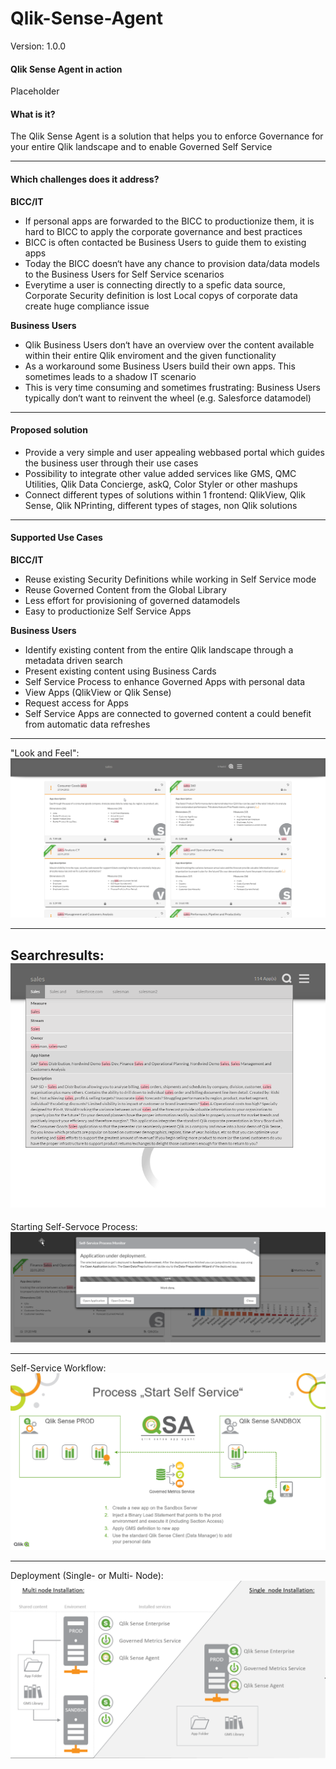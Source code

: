 # Qlik-Sense-Agent
Version: 1.0.0

#### **Qlik Sense Agent in action**

Placeholder

#### **What is it?**
The Qlik Sense Agent is a solution that helps you to enforce Governance for your entire Qlik landscape and to enable Governed Self Service

----------

#### **Which challenges does it address?**
**BICC/IT**
 - If personal apps are forwarded to the BICC to productionize them, it is hard to BICC to apply the corporate governance and best practices
 - BICC is often contacted be Business Users to guide them to existing apps
 - Today the BICC doesn‘t have any chance to provision data/data models to the Business Users for Self Service scenarios
 - Everytime a user is connecting directly to a spefic data source, Corporate Security definition is lost
Local copys of corporate data create huge compliance issue

**Business Users**
 - Qlik Business Users don‘t have an overview over the content available within their entire Qlik enviroment and the given functionality
 - As a workaround some Business Users build their own apps. This sometimes leads to a shadow IT scenario
 - This is very time consuming and sometimes frustrating: Business Users typically don‘t want to reinvent the wheel (e.g. Salesforce datamodel)
 
----------

#### **Proposed solution**
 - Provide a very simple and user appealing webbased portal which guides the business user through their use cases
 - Possibility to integrate other value added services like GMS, QMC Utilities, Qlik Data Concierge, askQ, Color Styler or other mashups
 - Connect different types of solutions within 1 frontend: QlikView, Qlik Sense, Qlik NPrinting, different types of stages, non Qlik solutions

----------

#### **Supported Use Cases**
**BICC/IT**
 - Reuse existing Security Definitions while working in Self Service mode
 - Reuse Governed Content from the Global Library
 - Less effort for provisioning of governed datamodels
 - Easy to productionize Self Service Apps

**Business Users**
 - Identify existing content from the entire Qlik landscape through a metadata driven search
 - Present existing content using Business Cards
 - Self Service Process to enhance Governed Apps with personal data
 - View Apps (QlikView or Qlik Sense)
 - Request access for Apps
 - Self Service Apps are connected to governed content a could benefit from automatic data refreshes
 
----------
"Look and Feel":
![QSA](https://raw.githubusercontent.com/QlikPreSalesDACH/Qlik-Sense-Agent/master/docs/img/1.png)

----------
Searchresults:
![QSA](https://raw.githubusercontent.com/QlikPreSalesDACH/Qlik-Sense-Agent/master/docs/img/4.png)
----------
Starting Self-Servoce Process:
![QSA](https://raw.githubusercontent.com/QlikPreSalesDACH/Qlik-Sense-Agent/master/docs/img/3.png)

----------
Self-Service Workflow:
![QSA](https://raw.githubusercontent.com/QlikPreSalesDACH/Qlik-Sense-Agent/master/docs/img/5.png)

----------
Deployment (Single- or Multi- Node):
![QSA](https://raw.githubusercontent.com/QlikPreSalesDACH/Qlik-Sense-Agent/master/docs/img/2.png)
